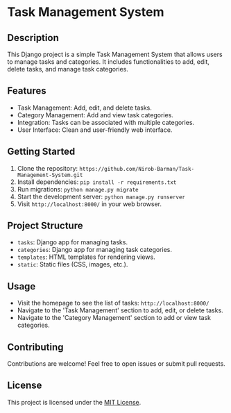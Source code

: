 # Task Management System

## Description
This Django project is a simple Task Management System that allows users to manage tasks and categories. It includes functionalities to add, edit, delete tasks, and manage task categories.

## Features
- Task Management: Add, edit, and delete tasks.
- Category Management: Add and view task categories.
- Integration: Tasks can be associated with multiple categories.
- User Interface: Clean and user-friendly web interface.

## Getting Started
1. Clone the repository: `https://github.com/Nirob-Barman/Task-Management-System.git`
2. Install dependencies: `pip install -r requirements.txt`
3. Run migrations: `python manage.py migrate`
4. Start the development server: `python manage.py runserver`
5. Visit `http://localhost:8000/` in your web browser.

## Project Structure
- `tasks`: Django app for managing tasks.
- `categories`: Django app for managing task categories.
- `templates`: HTML templates for rendering views.
- `static`: Static files (CSS, images, etc.).

## Usage
- Visit the homepage to see the list of tasks: `http://localhost:8000/`
- Navigate to the 'Task Management' section to add, edit, or delete tasks.
- Navigate to the 'Category Management' section to add or view task categories.

## Contributing
Contributions are welcome! Feel free to open issues or submit pull requests.

## License
This project is licensed under the [MIT License](LICENSE).

